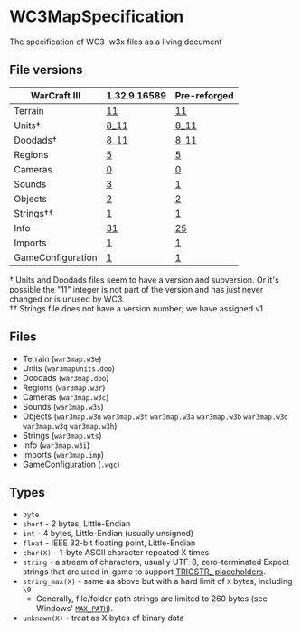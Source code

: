 # WC3MapSpecification
The specification of WC3 .w3x files as a living document

## File versions

| WarCraft III      | 1.32.9.16589                  | Pre-reforged                  |
|-------------------|-------------------------------|-------------------------------|
|      Terrain      |     [11](./Terrain/11.md)     |     [11](./Terrain/11.md)     |
|       Units†      |    [8_11](./Units/8_11.md)    |    [8_11](./Units/8_11.md)    |
|      Doodads†     |   [8_11](./Doodads/8_11.md)   |   [8_11](./Doodads/8_11.md)   |
|      Regions      |      [5](./Regions/5.md)      |      [5](./Regions/5.md)      |
|      Cameras      |      [0](./Cameras/0.md)      |      [0](./Cameras/0.md)      |
|       Sounds      |       [3](./Sounds/3.md)      |       [1](./Sounds/1.md)      |
|      Objects      |      [2](./Objects/2.md)      |      [2](./Objects/2.md)      |
|     Strings††     |      [1](./Strings/1.md)      |      [1](./Strings/1.md)      |
|        Info       |       [31](./Info/0-31.md)    |      [25](./Info/0-31.md)     |
|      Imports      |      [1](./Imports/1.md)      |      [1](./Imports/1.md)      |
| GameConfiguration | [1](./GameConfiguration/1.md) | [1](./GameConfiguration/1.md) |

† Units and Doodads files seem to have a version and subversion. Or it's possible the "11" integer is not part of the version and has just never changed or is unused by WC3.  
†† Strings file does not have a version number; we have assigned v1

## Files
 * Terrain (`war3map.w3e`)
 * Units (`war3mapUnits.doo`)
 * Doodads (`war3map.doo`)
 * Regions (`war3map.w3r`)
 * Cameras (`war3map.w3c`)
 * Sounds (`war3map.w3s`)
 * Objects (`war3map.w3u` `war3map.w3t` `war3map.w3a` `war3map.w3b` `war3map.w3d` `war3map.w3q` `war3map.w3h`)
 * Strings (`war3map.wts`)
 * Info (`war3map.w3i`)
 * Imports (`war3map.imp`)
 * GameConfiguration (`.wgc`)

## Types
 * `byte`
 * `short` - 2 bytes, Little-Endian
 * `int` - 4 bytes, Little-Endian (usually unsigned)
 * `float` - IEEE 32-bit floating point, Little-Endian
 * `char(X)` - 1-byte ASCII character repeated X times
 * `string` - a stream of characters, usually UTF-8, zero-terminated
 Expect strings that are used in-game to support [TRIGSTR\_ placeholders](Strings/1.md).
 * `string_max(X)` - same as above but with a hard limit of `X` bytes, including `\0`
    - Generally, file/folder path strings are limited to 260 bytes (see Windows' [`MAX_PATH`](https://learn.microsoft.com/en-us/windows/win32/fileio/maximum-file-path-limitation?tabs=registry)).
 * `unknown(X)` - treat as X bytes of binary data
